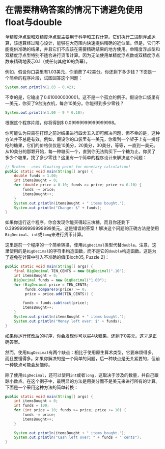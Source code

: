 # 在需要精确答案的情况下请避免使用float与double

单精度浮点型和双精度浮点型主要用于科学和工程计算。它们执行二进制浮点运算，该运算经过精心设计，能够在大范围内快速提供精确的近似值。但是，它们不能提供准确的结果，并且它们不应该在需要精确结果的地方使用。单精度浮点型和双精度浮点型特别不适合进行货币计算。因为无法使用单精度浮点数或双精度浮点数来精确地表示0.1（或任何其他10的负幂）。

例如，假设你口袋里有1.03美元，你消费了42美分。你还剩下多少钱？下面是一个简单的程序片段，试图回答这个问题：

```java
System.out.println(1.03 - 0.42);
```

不幸的是，它输出了0.610000000001。这不是一个孤立的例子。假设你口袋里有一美元，你买了9台洗衣机，每台10美分。你能得到多少零钱？

```java
System.out.println(1.00 - 9 * 0.10);
```

根据这个程序片段，你将得到$ 0.09999999999999998。

你可能认为只需在打印之前对结果进行四舍五入即可解决问题，但不幸的是，这种方法并不总是有效。例如，假设你的口袋里有一美元，你看到一个架子上有一排好吃的糖果，它们的价格仅仅是10美分，20美分，30美分，等等，一直到一美元。从10美分的那颗开始，每一种糖买一个，直到你无法购买下一个糖为止。你买了多少个糖果，找了多少零钱？这里有一个简单的程序设计来解决这个问题：

```java
// Broken - uses floating point for monetary calculation!
public static void main(String[] args) {
	double funds = 1.00;
	int itemsBought = 0;
	for (double price = 0.10; funds >= price; price += 0.10) {
		funds -= price;
		itemsBought++;
	}
	System.out.println(itemsBought + " items bought.");
	System.out.println("Change: $" + funds);
}
```

如果你运行这个程序，你会发现你能买得起三块糖，而且你还剩下0.3999999999999999美元。这是错误的答案！解决这个问题的正确方法是使用`BigDecimal`、`int`或`long`来进行货币计算。

这里是前一个程序的一个简单转换，使用`BigDecimal`类型代替`double`。注意，这里使用的是`BigDecimal`的字符串构造函数，而不是它的`double`构造函数。这是为了避免在计算中引入不准确的值[Bloch05, Puzzle 2]：

```java
public static void main(String[] args) {
	final BigDecimal TEN_CENTS = new BigDecimal(".10");
	int itemsBought = 0;
	BigDecimal funds = new BigDecimal("1.00");
	for (BigDecimal price = TEN_CENTS;
         funds.compareTo(price) >= 0;
         price = price.add(TEN_CENTS)) {
        
		funds = funds.subtract(price);
		itemsBought++;
	}
	System.out.println(itemsBought + " items bought.");
	System.out.println("Money left over: $" + funds);
}
```

如果你运行修改后的程序，你会发现你可以买4块糖果，还剩下0美元。这才是正确答案。

然而，使用`BigDecimal`有两个缺点：相比于使用原生算术类型，它要麻烦得多，而且要慢得多。如果你解决的是一个简单的问题，后一种缺点是无关紧要的，但前一种缺点可能会惹恼你。

除了使用`BigDecimal`，还可以使用`int`或者`long`，这取决于涉及的数量，并自己跟踪小数点。在这个例子中，最明显的方法是用美分而不是美元来进行所有的计算。下面是一个采用这种方法的简单转换：

```java
public static void main(String[] args) {
	int itemsBought = 0;
	int funds = 100;
	for (int price = 10; funds >= price; price += 10) {
		funds -= price;
		itemsBought++;
	}
    
	System.out.println(itemsBought + " items bought.");
	System.out.println("Cash left over: " + funds + " cents");
}
```


